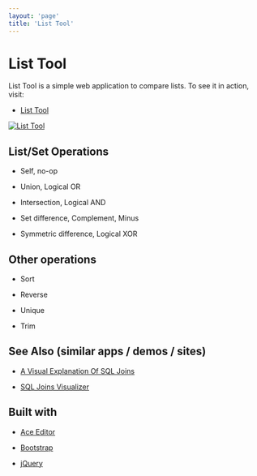 ```yaml
---
layout: 'page'
title: 'List Tool'
---
```


# List Tool

List Tool is a simple web application to compare lists. To see it in
action, visit:

- [List Tool](https://projects.skratchdot.com/list-tool/)

[![List Tool][2]][1]

[1]: https://projects.skratchdot.com/list-tool/index.html
[2]: https://projects.skratchdot.com/list-tool/img/preview.jpg 'List Tool'

## List/Set Operations

- Self, no-op

- Union, Logical OR

- Intersection, Logical AND

- Set difference, Complement, Minus

- Symmetric difference, Logical XOR

## Other operations

- Sort

- Reverse

- Unique

- Trim

## See Also (similar apps / demos / sites)

- [A Visual Explanation Of SQL Joins](http://blog.codinghorror.com/a-visual-explanation-of-sql-joins/)

- [SQL Joins Visualizer](https://github.com/le0pard/sql-joins-app)

## Built with

- [Ace Editor](https://github.com/ajaxorg/ace/)

- [Bootstrap](http://twitter.github.com/bootstrap/)

- [jQuery](http://jquery.com/)
